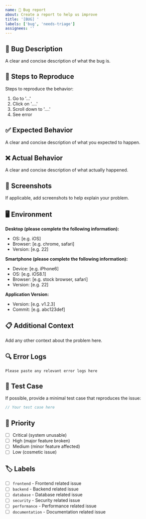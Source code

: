 ```yaml
---
name: 🐛 Bug report
about: Create a report to help us improve
title: '[BUG] '
labels: ['bug', 'needs-triage']
assignees: ''
---
```


## 🐛 Bug Description

A clear and concise description of what the bug is.

## 🔄 Steps to Reproduce

Steps to reproduce the behavior:

1. Go to '...'
2. Click on '....'
3. Scroll down to '....'
4. See error

## ✅ Expected Behavior

A clear and concise description of what you expected to happen.

## ❌ Actual Behavior

A clear and concise description of what actually happened.

## 📸 Screenshots

If applicable, add screenshots to help explain your problem.

## 🖥️ Environment

**Desktop (please complete the following information):**
- OS: [e.g. iOS]
- Browser: [e.g. chrome, safari]
- Version: [e.g. 22]

**Smartphone (please complete the following information):**
- Device: [e.g. iPhone6]
- OS: [e.g. iOS8.1]
- Browser: [e.g. stock browser, safari]
- Version: [e.g. 22]

**Application Version:**
- Version: [e.g. v1.2.3]
- Commit: [e.g. abc123def]

## 📋 Additional Context

Add any other context about the problem here.

## 🔍 Error Logs

```
Please paste any relevant error logs here
```

## 🧪 Test Case

If possible, provide a minimal test case that reproduces the issue:

```javascript
// Your test case here
```

## 🎯 Priority

- [ ] Critical (system unusable)
- [ ] High (major feature broken)
- [ ] Medium (minor feature affected)
- [ ] Low (cosmetic issue)

## 🏷️ Labels

<!-- Please add relevant labels -->
- [ ] `frontend` - Frontend related issue
- [ ] `backend` - Backend related issue
- [ ] `database` - Database related issue
- [ ] `security` - Security related issue
- [ ] `performance` - Performance related issue
- [ ] `documentation` - Documentation related issue